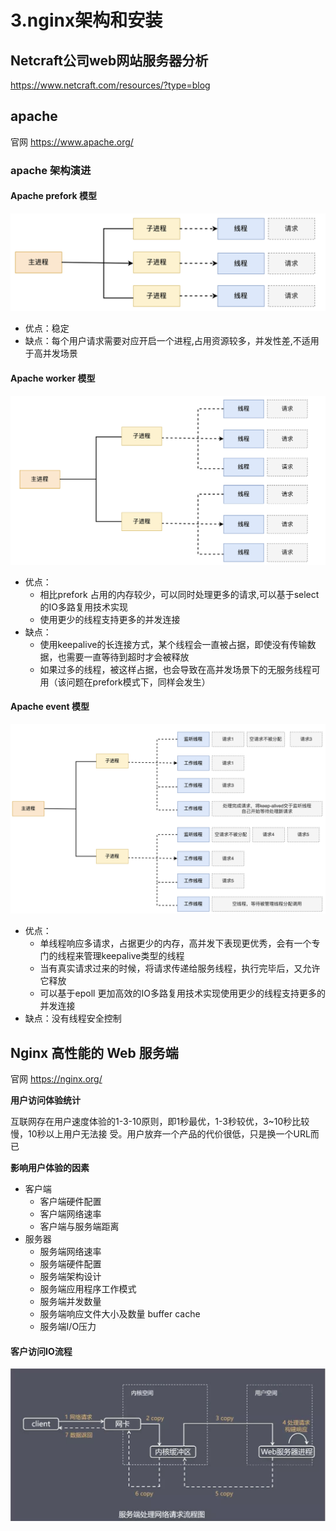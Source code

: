 # 3.nginx架构和安装

## Netcraft公司web网站服务器分析

https://www.netcraft.com/resources/?type=blog


## apache

官网  https://www.apache.org/

### apache 架构演进


####  Apache prefork 模型

<img src="../images/apachePrefork01.png">

* 优点：稳定
* 缺点：每个用户请求需要对应开启一个进程,占用资源较多，并发性差,不适用于高并发场景

#### Apache worker 模型

<img src="../images/apacheprefork02.png">


* 优点：
  * 相比prefork 占用的内存较少，可以同时处理更多的请求,可以基于select的IO多路复用技术实现
  * 使用更少的线程支持更多的并发连接
* 缺点：
  * 使用keepalive的长连接方式，某个线程会一直被占据，即使没有传输数据，也需要一直等待到超时才会被释放
  * 如果过多的线程，被这样占据，也会导致在高并发场景下的无服务线程可用（该问题在prefork模式下，同样会发生）


#### Apache event 模型


<img src="../images/apacheprefork03.png">


* 优点：
  * 单线程响应多请求，占据更少的内存，高并发下表现更优秀，会有一个专门的线程来管理keepalive类型的线程
  * 当有真实请求过来的时候，将请求传递给服务线程，执行完毕后，又允许它释放
  * 可以基于epoll 更加高效的IO多路复用技术实现使用更少的线程支持更多的并发连接
* 缺点：没有线程安全控制

##  Nginx 高性能的 Web 服务端

官网   https://nginx.org/

**用户访问体验统计**

互联网存在用户速度体验的1-3-10原则，即1秒最优，1-3秒较优，3~10秒比较慢，10秒以上用户无法接
受。用户放弃一个产品的代价很低，只是换一个URL而已



**影响用户体验的因素**

* 客户端
  * 客户端硬件配置
  * 客户端网络速率
  * 客户端与服务端距离
* 服务器
  * 服务端网络速率
  * 服务端硬件配置
  * 服务端架构设计
  * 服务端应用程序工作模式
  * 服务端并发数量
  * 服务端响应文件大小及数量 buffer cache
  * 服务端I/O压力

#### 客户访问IO流程

<img src="../images/clientacessio01.png">



